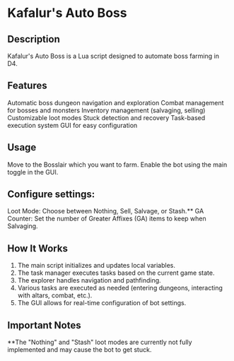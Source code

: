# Kafalur's Auto Boss

## Description
Kafalur's Auto Boss is a Lua script designed to automate boss farming in D4.

## Features
Automatic boss dungeon navigation and exploration
Combat management for bosses and monsters
Inventory management (salvaging, selling)
Customizable loot modes
Stuck detection and recovery
Task-based execution system
GUI for easy configuration

## Usage
Move to the Bosslair which you want to farm.
Enable the bot using the main toggle in the GUI.

## Configure settings:
Loot Mode: Choose between Nothing, Sell, Salvage, or Stash.**
GA Counter: Set the number of Greater Affixes (GA) items to keep when Salvaging.

## How It Works
1. The main script initializes and updates local variables.
2. The task manager executes tasks based on the current game state.
3. The explorer handles navigation and pathfinding.
4. Various tasks are executed as needed (entering dungeons, interacting with altars, combat, etc.).
5. The GUI allows for real-time configuration of bot settings.

## Important Notes
**The "Nothing" and "Stash" loot modes are currently not fully implemented and may cause the bot to get stuck.
